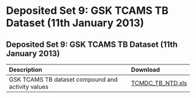 # Deposited Set 9: GSK TCAMS TB Dataset \(11th January 2013\)

## Deposited Set 9: GSK TCAMS TB Dataset \(11th January 2013\)

| Description | Download |
| :--- | :--- |
| GSK TCAMS TB dataset compound and activity values | [TCMDC\_TB\_NTD.xls](https://ftp.ebi.ac.uk/pub/databases/chembl/ChEMBLNTD/set9_tcams_tb/TCMDC_TB_NTD.xls) |


